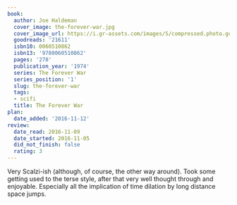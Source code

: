 ```yaml
---
book:
  author: Joe Haldeman
  cover_image: the-forever-war.jpg
  cover_image_url: https://i.gr-assets.com/images/S/compressed.photo.goodreads.com/books/1386852511l/21611._SX98_.jpg
  goodreads: '21611'
  isbn10: 0060510862
  isbn13: '9780060510862'
  pages: '278'
  publication_year: '1974'
  series: The Forever War
  series_position: '1'
  slug: the-forever-war
  tags:
  - scifi
  title: The Forever War
plan:
  date_added: '2016-11-12'
review:
  date_read: 2016-11-09
  date_started: 2016-11-05
  did_not_finish: false
  rating: 3
---
```


Very Scalzi-ish (although, of course, the other way around). Took some getting used to the terse style, after that very well thought through and enjoyable. Especially all the implication of time dilation by long distance space jumps.
